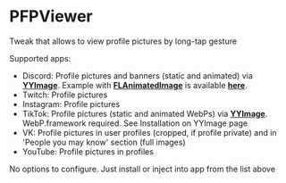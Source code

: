# PFPViewer
Tweak that allows to view profile pictures by long-tap gesture

Supported apps:

- Discord: Profile pictures and banners (static and animated) via __[YYImage](https://github.com/ibireme/YYImage)__. Example with __[FLAnimatedImage](https://github.com/Flipboard/FLAnimatedImage)__ is available __[here](https://github.com/dayanch96/PFPViewer/tree/afe5071a82703f56bea4ee07fdf6dc596c39ccc4)__.
- Twitch: Profile pictures
- Instagram: Profile pictures
- TikTok: Profile pictures (static and animated WebPs) via __[YYImage](https://github.com/ibireme/YYImage)__. WebP.framework required. See Installation on YYImage page
- VK: Profile pictures in user profiles (cropped, if profile private) and in 'People you may know' section (full images)
- YouTube: Profile pictures in profiles

No options to configure. Just install or inject into app from the list above
